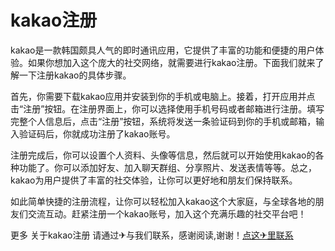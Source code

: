 # kakao注册

kakao是一款韩国颇具人气的即时通讯应用，它提供了丰富的功能和便捷的用户体验。如果你想加入这个庞大的社交网络，就需要进行kakao注册。下面我们就来了解一下注册kakao的具体步骤。

首先，你需要下载kakao应用并安装到你的手机或电脑上。接着，打开应用并点击“注册”按钮。在注册界面上，你可以选择使用手机号码或者邮箱进行注册。填写完整个人信息后，点击“注册”按钮，系统将发送一条验证码到你的手机或邮箱，输入验证码后，你就成功注册了kakao账号。

注册完成后，你可以设置个人资料、头像等信息，然后就可以开始使用kakao的各种功能了。你可以添加好友、加入聊天群组、分享照片、发送表情等等。总之，kakao为用户提供了丰富的社交体验，让你可以更好地和朋友们保持联系。

如此简单快捷的注册流程，让你可以轻松加入kakao这个大家庭，与全球各地的朋友们交流互动。赶紧注册一个kakao账号，加入这个充满乐趣的社交平台吧！

更多 关于kakao注册 请通过✈与我们联系，感谢阅读,谢谢！[点这✈里联系](https://abc.k02.cc)